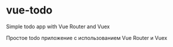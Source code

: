 # vue-todo
Simple todo app with Vue Router and Vuex

Простое todo приложение с использованием Vue Router и Vuex
